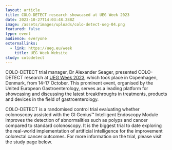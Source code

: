 ```yaml
---
layout: article
title: COLO-DETECT research showcased at UEG Week 2023
date: 2023-10-27T14:03:48.288Z
image: /assets/images/uploads/colo-detect-ueg-04.png
featured: false
type: event
audience: everyone
externallinks:
  - link: https://ueg.eu/week
    title: UEG Week Website
study: colodetect
---
```

C﻿OLO-DETECT trial manager, Dr Alexander Seager, presented COLO-DETECT research at [UEG Week 2023](https://ueg.eu/week), which took place in Copenhagen, Denmark, from 14-17 October. This prominent event, organised by the United European Gastroenterology, serves as a leading platform for showcasing a﻿nd discussing the latest breakthroughs in treatments, products and devices in the field of gastroenterology. 

COLO-DETECT is a randomised control trial evaluating whether colonoscopy assisted with the GI Genius™ Intelligent Endoscopy Module improves the detection of abnormalities such as polyps and cancer compared to standard colonoscopy. It is the biggest trial to date exploring the real-world implementation of artificial intelligence for the improvement colorectal cancer outcomes. For more information on the trial, please visit the study page below.